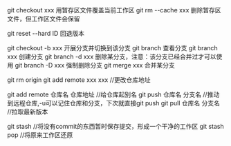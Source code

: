 git checkout xxx  用暂存区文件覆盖当前工作区
git rm --cache xxx 删除暂存区文件，但工作区文件会保留

git reset --hard ID 回退版本

git checkout -b xxx 开展分支并切换到该分支
git branch 查看分支
git branch xxx 创建分支
git branch -d xxx 删除某分支，注意：该分支已经合并过才可以使用
git branch -D xxx 强制删除分支
git merge xxx 合并某分支

git rm origin 
git add remote xxx xxx //更改仓库地址

git add remote 仓库名 仓库地址  //给仓库起别名
git push 仓库名 分支名  //推动到远程仓库,-u可以记住仓库和分支，下次就直接git push
git pull 仓库名 分支名  //拉取最新版本


git stash //将没有commit的东西暂时保存提交，形成一个干净的工作区
git stash pop //将原来工作区还原